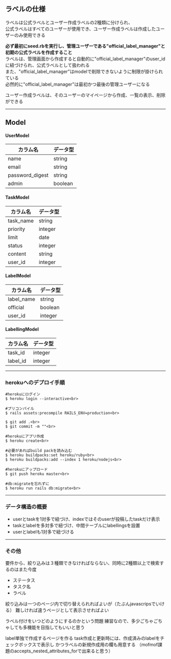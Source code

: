 ## ラベルの仕様

ラベルは公式ラベルとユーザー作成ラベルの2種類に分けられ、  
公式ラベルはすべてのユーザーが使用でき、ユーザー作成ラベルは作成したユーザーのみ使用できる  

**必ず最初にseed.rbを実行し、管理ユーザーである"official_label_manager"と初期の公式ラベルを作成すること**  
ラベルは、管理画面から作成すると自動的に"official_label_manager"のuser_idに紐づけられ、公式ラベルとして扱われる  
また、"official_label_manager"はmodelで削除できないように制限が掛けられている  
必然的に"official_label_manager"は最初かつ最後の管理ユーザーになる  

ユーザー作成ラベルは、そのユーザーのマイページから作成、一覧の表示、削除ができる

---

## Model

#### UserModel

| カラム名        | データ型 |
| --------------- | -------- |
| name            | string   |
| email           | string   |
| password_digest | string   |
| admin           | boolean  |


#### TaskModel

| カラム名  | データ型 |
| --------- | -------- |
| task_name | string   |
| priority  | integer  |
| limit     | date     |
| status    | integer  |
| content   | string   |
| user_id   | integer  |



#### LabelModel


| カラム名   | データ型 |
| ---------- | -------- |
| label_name | string   |
| official   | boolean  |
| user_id    | integer  |


#### LabellingModel

| カラム名 | データ型 |
| -------- | -------- |
| task_id  | integer  |
| label_id | integer  |

---


### herokuへのデプロイ手順

```
#herokuにログイン
$ heroku login --interactive<br>

#プリコンパイル
$ rails assets:precompile RAILS_ENV=production<br>

$ git add .<br>
$ git commit -m ""<br>

#herokuにアプリ作成
$ heroku create<br>

#必要があればbuild packを読み込む
$ heroku buildpacks:set heroku/ruby<br>
$ heroku buildpacks:add --index 1 heroku/nodejs<br>

#herokuにアップロード
$ git push heroku master<br>

#db:migrateを忘れずに
$ heroku run rails db:migrate<br>
```


---

### データ構造の概要

- userとtaskを1対多で紐づけ、indexではそのuserが投稿したtaskだけ表示
- taskとlabelを多対多で紐づけ、中間テーブルにlabellingsを設置
- userとlabelも1対多で紐づける

---

### その他

要件から、絞り込みは３種類できなければならない、同時に2種類以上で検索するのはまた今度

- ステータス
- タスク名
- ラベル

絞り込みは一つのページ内で切り替えられればよいが（たぶんjavascripsでいける）
難しければ違うページとして表示させればよい

ラベル付けをいつどのようにするのかという問題
練習なので、多少ごちゃごちゃしても多機能を目指してもいいと思う

label単独で作成するページを作る
task作成と更新時には、作成済みのlabelをチェックボックスで表示し
かつラベルの新規作成用の欄も用意する
（mofmof課題のaccepts_nested_attributes_forで出来ると思う）
